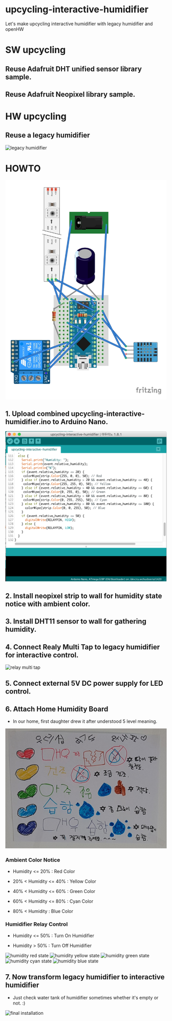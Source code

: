 # upcycling-interactive-humidifier
Let's make upcycling interactive humidifier with legacy humidifier and openHW

# SW upcycling
## Reuse Adafruit DHT unified sensor library sample.
## Reuse Adafruit Neopixel library sample.

# HW upcycling
## Reuse a legacy humidifier 
![legacy humidifier](/media/legacy_humidifier.png)

# HOWTO
![fritzing circuit](/media/upcycling-interactive-humidifier.png)

## 1. Upload combined upcycling-interactive-humidifier.ino to Arduino Nano.
![upload upcycling interactive humidifier ino](/media/upload_upcycling_interactive_humidifier_ino.png)
## 2. Install neopixel strip to wall for humidity state notice with ambient color.

## 3. Install DHT11 sensor to wall for gathering humidity.

## 4. Connect Realy Multi Tap to legacy humidifier for interactive control.
![relay multi tap](/media/relay_multi_tap.png)

## 5. Connect external 5V DC power supply for LED control.

## 6. Attach Home Humidity Board
- In our home, first daughter drew it after understood 5 level meaning.

![home humidity board](/media/home_humidity_board.png)

### Ambient Color Notice
- Humidity <= 20% : Red Color

- 20% < Humidity <= 40% : Yellow Color

- 40% < Humidity <= 60% : Green Color

- 60% < Humidity <= 80% : Cyan Color

- 80% < Humidity : Blue Color

### Humidifier Relay Control
- Humidity <= 50% : Turn On Humidifier

- Humidity > 50% : Turn Off Humidifier

![humidity red state](/media/humidity_red_state.png)
![humidity yellow state](/media/humidity_yellow_state.png)
![humidity green state](/media/humidity_green_state.png)
![humidity cyan state](/media/humidity_cyan_state.png)
![humidity blue state](/media/humidity_blue_state.png)

## 7. Now transform legacy humidifier to interactive humidifier
- Just check water tank of humidifier sometimes whether it's empty or not. :)

![final installation](/media/final_installation.png)
